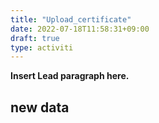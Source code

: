 ```yaml
---
title: "Upload_certificate"
date: 2022-07-18T11:58:31+09:00
draft: true
type: activiti
---
```


**Insert Lead paragraph here.**

## new data

